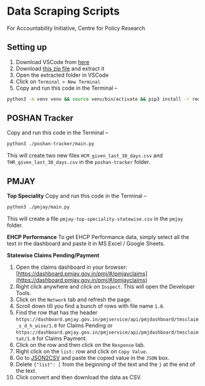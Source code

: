# Data Scraping Scripts
For Accountability Initiative, Centre for Policy Research

## Setting up
1. Download VSCode from [here](https://code.visualstudio.com/download)
2. Download [this zip file](https://github.com/gsidhu/ai_data_scraping_workshop/archive/refs/heads/main.zip) and extract it
3. Open the extracted folder in VSCode
4. Click on `Terminal > New Terminal`
5. Copy and run this code in the Terminal –
```bash
python3 -m venv venv && source venv/bin/activate && pip3 install -r requirements.txt
```

## POSHAN Tracker
Copy and run this code in the Terminal –
```bash
python3 ./poshan-tracker/main.py 
```

This will create two new files `HCM_given_last_30_days.csv` and `THR_given_last_30_days.csv` in the `poshan-tracker` folder.

## PMJAY

**Top Speciality**
Copy and run this code in the Terminal –
```bash
python3 ./pmjay/main.py 
```

This will create a file `pmjay-top-speciality-statewise.csv` in the `pmjay` folder.

**EHCP Performance**
To get EHCP Performance data, simply select all the text in the dashboard and paste it in MS Excel / Google Sheets.

**Statewise Claims Pending/Payment**
1. Open the claims dashboard in your browser: [https://dashboard.pmjay.gov.in/pmj/#/pmjayclaims](https://dashboard.pmjay.gov.in/pmj/#/pmjayclaims)
2. Right click anywhere and click on `Inspect`. This will open the Developer Tools.
3. Click on the `Network` tab and refresh the page.
4. Scroll down till you find a bunch of rows with file name `1.0`.
5. Find the row that has the header `https://dashboard.pmjay.gov.in/pmjservice/api/pmjdashboard/tmsclaim_s_d_h_wise/1.0` for Claims Pending or `https://dashboard.pmjay.gov.in/pmjservice/api/pmjdashboard/tmsclaimtat/1.0` for Claims Payment.
6. Click on the row and then click on the `Response` tab.
7. Right click on the `list:` row and click on `Copy Value`.
8. Go to [JSON2CSV](https://csvjson.com/json2csv) and paste the copied value in the `JSON` box.
9. Delete `{"list": [` from the beginning of the text and the `}` at the end of the text.
10. Click convert and then download the data as CSV.
